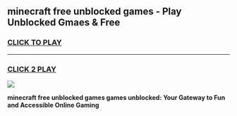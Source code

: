 
## minecraft free unblocked games - Play Unblocked Gmaes & Free
<h3>
<a href="https://premium.freeplayer.one?title=minecraft_free_unblocked_games&ref=19F">CLICK TO PLAY</a></h3>
<hr>

<h3>
<a href="https://premium.freeplayer.one?title=minecraft_free_unblocked_games&ref=19F">CLICK 2 PLAY</a>
  
</h3>

<a href="https://premium.freeplayer.one?title=minecraft_free_unblocked_games&ref=19F/"><img src="https://clearcache.store/games.png"></a>


**minecraft free unblocked games games unblocked: Your Gateway to Fun and Accessible Online Gaming**
